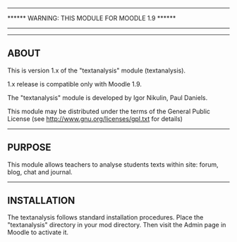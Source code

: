 ********************************************************************************************* 
****** WARNING: THIS MODULE FOR MOODLE 1.9 ****** 
*********************************************************************************************

--------
ABOUT
--------
This is version 1.x of the "textanalysis" module (textanalysis).

1.x release is compatible only with Moodle 1.9.

The "textanalysis" module is developed by
    Igor Nikulin, Paul Daniels.

This module may be distributed under the terms of the General Public License
(see http://www.gnu.org/licenses/gpl.txt for details)

-----------
PURPOSE
-----------
This module allows teachers to analyse students texts within site: forum, blog, chat and journal.

----------------
INSTALLATION
----------------
The textanalysis follows standard installation procedures.
Place the "textanalysis" directory in your mod directory.
Then visit the Admin page in Moodle to activate it.

